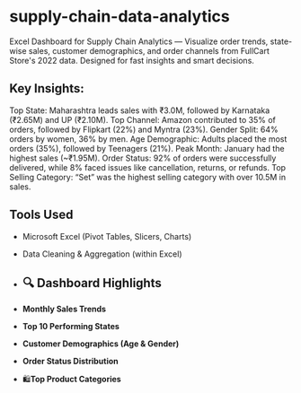 # supply-chain-data-analytics
 Excel Dashboard for Supply Chain Analytics — Visualize order trends, state-wise sales, customer demographics, and order channels from FullCart Store's 2022 data. Designed for fast insights and smart decisions.

## Key Insights:
Top State: Maharashtra leads sales with ₹3.0M, followed by Karnataka (₹2.65M) and UP (₹2.10M).
Top Channel: Amazon contributed to 35% of orders, followed by Flipkart (22%) and Myntra (23%).
Gender Split: 64% orders by women, 36% by men.
Age Demographic: Adults placed the most orders (35%), followed by Teenagers (21%).
Peak Month: January had the highest sales (~₹1.95M).
Order Status: 92% of orders were successfully delivered, while 8% faced issues like cancellation, returns, or refunds.
Top Selling Category: “Set” was the highest selling category with over 10.5M in sales.

##  Tools Used

- Microsoft Excel (Pivot Tables, Slicers, Charts)
- Data Cleaning & Aggregation (within Excel)

- ## 🔍 Dashboard Highlights

-  **Monthly Sales Trends**
-  **Top 10 Performing States**
-  **Customer Demographics (Age & Gender)**
-  **Order Status Distribution**
- 🛍**Top Product Categories**

